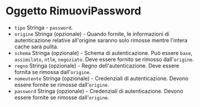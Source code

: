 # Oggetto RimuoviPassword

* `tipo` Stringa - `password`.
* `origine` Stringa (opzionale) - Quando fornite, le informazioni di autenticazione relative all'origine saranno solo rimosse mentre l'intera cache sarà pulita.
* `schema` Stringa (opzionale) - Schema di autenticazione. Può essere `base`, `assimilato`, `ntlm`, `negoziato`. Deve essere fornito se rimosso dall'`origine`.
* `regno` Stringa (opzionale) - Regno dell'autenticazione. Deve essere fornita se rimossa dall'`origine`.
* `nomeutente` Stringa (opzionale) - Credenziali di autenticazione. Devono essere fornite se rimosse dall'`origine`.
* `password` Stringa (opzionale) - Credenziali di autenticazione. Devono essere fornite se rimosse dall'`origine`.